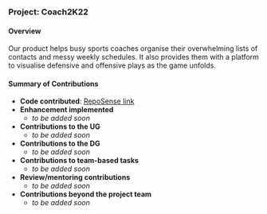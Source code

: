 ### Project: Coach2K22

#### Overview
Our product helps busy sports coaches organise their overwhelming lists of contacts and messy weekly
schedules. It also provides them with a platform to visualise defensive and offensive plays as the game unfolds.

#### Summary of Contributions
* **Code contributed**: [RepoSense link](
  https://nus-cs2103-ay2122s2.github.io/tp-dashboard/?search=prgj&breakdown=true)
* **Enhancement implemented**
    * _to be added soon_
* **Contributions to the UG**
    * _to be added soon_
* **Contributions to the DG**
    * _to be added soon_
* **Contributions to team-based tasks**
    * _to be added soon_
* **Review/mentoring contributions**
    * _to be added soon_
* **Contributions beyond the project team**
    * _to be added soon_
